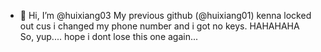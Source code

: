 - 👋 Hi, I’m @huixiang03
My previous github (@huixiang01) kenna locked out cus i changed my phone number and i got no keys. HAHAHAHA <br/>
So, yup.... hope i dont lose this one again...<br/>

<!---
huixiang03/huixiang03 is a ✨ special ✨ repository because its `README.md` (this file) appears on your GitHub profile.
You can click the Preview link to take a look at your changes.
--->
